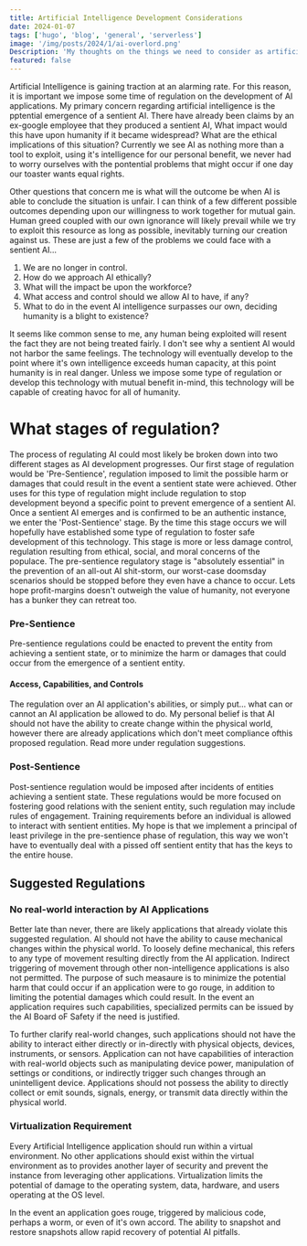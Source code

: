 ```yaml
---
title: Artificial Intelligence Development Considerations
date: 2024-01-07
tags: ['hugo', 'blog', 'general', 'serverless']
image: '/img/posts/2024/1/ai-overlord.png'
Description: 'My thoughts on the things we need to consider as artificial intelligence development progresses.'
featured: false
---
```


Artificial Intelligence is gaining traction at an alarming rate. For this reason, it is important we impose some time of regulation on the development of AI applications. My primary concern regarding artificial intelligence is the pptential emergence of a sentient AI. There have already been claims by an ex-google employee that they produced a sentient AI, What impact would this have upon humanity if it became widespread? What are the ethical implications of this situation? Currently we see AI as nothing more than a tool to exploit, using it's intelligence for our personal benefit, we never had to worry ourselves with the pontential problems that might occur if one day our toaster wants equal rights.

Other questions that concern me is what will the outcome be when AI is able to conclude the situation is unfair. I can think of a few different possible outcomes depending upon our willingness to work together for mutual gain. Human greed coupled with our own ignorance will likely prevail while we try to exploit this resource as long as possible, inevitably turning our creation against us. These are just a few of the problems we could face with a sentient AI...

1. We are no longer in control.
2. How do we approach AI ethically?
3. What will the impact be upon the workforce?
4. What access and control should we allow AI to have, if any?
5. What to do in the event AI intelligence surpasses our own, deciding humanity is a blight to existence?

It seems like common sense to me, any human being exploited will resent the fact they are not being treated fairly. I don't see why a sentient AI would not harbor the same feelings. The technology will eventually develop to the point where it's own intelligence exceeds human capacity, at this point humanity is in real danger. Unless we impose some type of regulation or develop this technology with mutual benefit in-mind, this technology will be capable of creating havoc for all of humanity.

# What stages of regulation?

The process of regulating AI could most likely be broken down into two different stages as AI development progresses. Our first stage of regulation would be 'Pre-Sentience', regulation imposed to limit the possible harm or damages that could result in the event a sentient state were achieved. Other uses for this type of regulation might include regulation to stop development beyond a specific point to prevent emergence of a sentient AI. Once a sentient AI emerges and is confirmed to be an authentic instance, we enter the 'Post-Sentience' stage. By the time this stage occurs we will hopefully have established some type of regulation to foster safe development of this technology. This stage is more or less damage control, regulation resulting from ethical, social, and moral concerns of the populace. The pre-sentience regulatory stage is "absolutely essential" in the prevention of an all-out AI shit-storm, our worst-case doomsday scenarios should be stopped before they even have a chance to occur. Lets hope profit-margins doesn't outweigh the value of humanity, not everyone has a bunker they can retreat too.

### Pre-Sentience

Pre-sentience regulations could be enacted to prevent the entity from achieving a sentient state, or to minimize the harm or damages that could occur from the emergence of a sentient entity.

#### Access, Capabilities, and Controls

The regulation over an AI application's abilities, or simply put... what can or cannot an AI application be allowed to do. My personal belief is that AI should not have the ability to create change within the physical world, however there are already applications which don't meet compliance ofthis proposed regulation. Read more under regulation suggestions.

### Post-Sentience

Post-sentience regulation would be imposed after incidents of entities achieving a sentient state. These regulations would be more focused on fostering good relations with the senient entity, such regulation may include rules of engagement. Training requirements before an individual is allowed to interact with sentient entities. My hope is that we implement a principal of least privilege in the pre-sentience phase of regulation, this way we won't have to eventually deal with a pissed off sentient entity that has the keys to the entire house.

## Suggested Regulations

### No real-world interaction by AI Applications

Better late than never, there are likely applications that already violate this suggested regulation. AI should not have the ability to cause mechanical changes within the physical world. To loosely define mechanical, this refers to any type of movement resulting directly from the AI application. Indirect triggering of movement through other non-intelligence applications is also not permitted. The purpose of such measaure is to minimize the potential harm that could occur if an application were to go rouge, in addition to limiting the potential damages which could result. In the event an application requires such capabilities, specialized permits can be issued by the AI Board oF Safety if the need is justified.

To further clarify real-world changes, such applications should not have the ability to interact either directly or in-directly with physical objects, devices, instruments, or sensors. Application can not have capabilities of interaction with real-world objects such as manipulating device power, manipulation of settings or conditions, or indirectly trigger such changes through an unintelligent device. Applications should not possess the ability to directly collect or emit sounds, signals, energy, or transmit data directly within the physical world.

### Virtualization Requirement

Every Artificial Intelligence application should run within a virtual environment. No other applications should exist within the virtual environment as to provides another layer of security and prevent the instance from leveraging other applications. Virtualization limits the potential of damage to the operating system, data, hardware, and users operating at the OS level.

In the event an application goes rouge, triggered by malicious code, perhaps a worm, or even of it's own accord. The ability to snapshot and restore snapshots allow rapid recovery of potential AI pitfalls.
